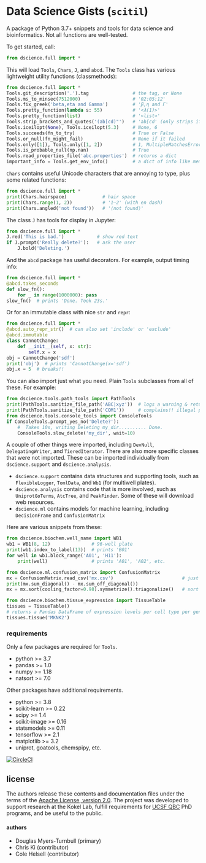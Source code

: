 # Data Science Gists (`scitil`)

A package of Python 3.7+ snippets and tools for data science and bioinformatics. Not all functions are well-tested.

To get started, call:
```python
from dscience.full import *
```
This will load `Tools`, `Chars`, `J`, and `abcd`.
The `Tools` class has various lightweight utility functions (classmethods):

```python
from dscience.full import *
Tools.git_description('.').tag                # the tag, or None
Tools.ms_to_minsec(7512000)                   # '02:05:12'
Tools.fix_greek('beta,eta and Gamma')         # 'β,η and Γ'
Tools.pretty_function(lambda s: 55)           # '<λ(1)>'
Tools.pretty_function(list)                   # '<list>'
Tools.strip_brackets_and_quotes('(ab[cd)"')   # 'ab[cd' (only strips if paired)
Tools.iceilopt(None), Tools.iceilopt(5.3)     # None, 6
Tools.succeeds(fn_to_try)                     # True or False
Tools.or_null(fn_might_fail)                  # None if it failed
Tools.only([1]), Tools.only([1, 2])           # 1, MultipleMatchesError
Tools.is_probable_null(np.nan)                # True
Tools.read_properties_file('abc.properties')  # returns a dict
important_info = Tools.get_env_info()         # a dict of info like memory usage, cpu, host name, etc.
```

`Chars` contains useful Unicode characters that are annoying to type, plus some related functions:
```python
from dscience.full import *
print(Chars.hairspace)             # hair space
print(Chars.range(1, 2))           # '1–2' (with en dash)
print(Chars.angled('not found'))   # '⟨not found⟩'
```

The class `J` has tools for display in Jupyter:

```python
from dscience.full import *
J.red('This is bad.')            # show red text
if J.prompt('Really delete?'):   # ask the user
    J.bold('Deleting.')
```

And the `abcd` package has useful decorators.
For example, output timing info:
```python
from dscience.full import *
@abcd.takes_seconds
def slow_fn():
    for _ in range(1000000): pass
slow_fn()  # prints 'Done. Took 23s.'
```

Or for an immutable class with nice `str` and `repr`:

```python
from dscience.full import *
@abcd.auto_repr_str()  # can also set 'include' or 'exclude'
@abcd.immutable
class CannotChange:
    def __init__(self, x: str):
        self.x = x
obj = CannotChange('sdf')
print('obj')  # prints 'CannotChange(x='sdf')
obj.x = 5  # breaks!!
``` 

You can also import just what you need. Plain `Tools` subclasses from all of these. For example:

```python
from dscience.tools.path_tools import PathTools
print(PathTools.sanitize_file_path('ABC|xyz'))  # logs a warning & returns 'ABC_xyz'
print(PathTools.sanitize_file_path('COM1'))     # complains!! illegal path on Windows.
from dscience.tools.console_tools import ConsoleTools
if ConsoleTools.prompt_yes_no('Delete?'):
    #  Takes 10s, writing Deleting my_dir.......... Done.
    ConsoleTools.slow_delete('my_dir', wait=10)
```

A couple of other things were imported, including `DevNull`, `DelegatingWriter`, and `TieredIterator`.
There are also more specific classes that were not imported.
These can be imported individually from `dscience.support` and `dscience.analysis`.
- `dscience.support` contains data structures and supporting tools, such as `FlexibleLogger`, `TomlData`, and `Wb1` (for multiwell plates).
- `dscience.analysis` contains code that is more involved, such as `UniprotGoTerms`, `AtcTree`, and `PeakFinder`. Some of these will download web resources.
- `dscience.ml` contains models for machine learning, including `DecisionFrame` and `ConfusionMatrix`

Here are various snippets from these:

```python
from dscience.biochem.well_name import WB1
wb1 = WB1(8, 12)               # 96-well plate
print(wb1.index_to_label(13))  # prints 'B01'
for well in wb1.block_range('A01', 'H11'):
    print(well)                # prints 'A01', 'A02', etc.
```

```python
from dscience.ml.confusion_matrix import ConfusionMatrix
mx = ConfusionMatrix.read_csv('mx.csv')                         # just a subclass of pd.DataFrame
print(mx.sum_diagonal() - mx.sum_off_diagonal())
mx = mx.sort(cooling_factor=0.98).symmetrize().triagonalize()   # sort to show block-diagonal structure, plus more
```

```python
from dscience.biochem.tissue_expression import TissueTable
tissues = TissueTable()
# returns a Pandas DataFrame of expression levels per cell type per gene for this tissue.
tissues.tissue('MKNK2')
```

### requirements

Only a few packages are required for `Tools`. 
- python       >= 3.7
- pandas       >= 1.0
- numpy        >= 1.18
- natsort      >= 7.0

Other packages have additional requirements.
- python       >= 3.8
- scikit-learn >= 0.22
- scipy        >= 1.4
- scikit-image >= 0.16
- statsmodels  >= 0.11
- tensorflow   >= 2.1
- matplotlib   >= 3.2
- uniprot, goatools, chemspipy, etc.

[![CircleCI](https://circleci.com/gh/kokellab/klgists.svg?style=shield)](https://circleci.com/gh/kokellab/klgists)

## license

The authors release these contents and documentation files under the terms of the [Apache License, version 2.0](https://www.apache.org/licenses/LICENSE-2.0).
The project was developed to support research at the Kokel Lab, fulfill requirements for [UCSF QBC](http://qbc.ucsf.edu/) PhD programs, and be useful to the public.

#### authors
- Douglas Myers-Turnbull (primary)
- Chris Ki (contributor)
- Cole Helsell (contributor)
